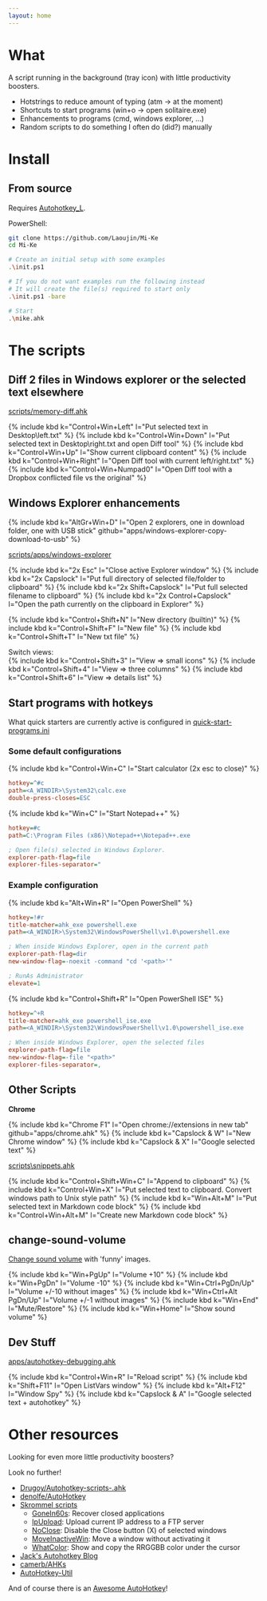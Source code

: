 ```yaml
---
layout: home
---
```


# What

A script running in the background (tray icon) with little productivity boosters.

- Hotstrings to reduce amount of typing (atm -> at the moment)
- Shortcuts to start programs (win+o -> open solitaire.exe)
- Enhancements to programs (cmd, windows explorer, ...)
- Random scripts to do something I often do (did?) manually

# Install

## From source

Requires [Autohotkey_L](https://autohotkey.com/download).

PowerShell:
```bash
git clone https://github.com/Laoujin/Mi-Ke
cd Mi-Ke

# Create an initial setup with some examples
.\init.ps1

# If you do not want examples run the following instead
# It will create the file(s) required to start only
.\init.ps1 -bare

# Start
.\mike.ahk
```


# The scripts


## Diff 2 files in Windows explorer or the selected text elsewhere

[scripts/memory-diff.ahk](https://github.com/Laoujin/Mi-Ke/blob/master/scripts/memory-diff.ahk)

{% include kbd k="Control+Win+Left" l="Put selected text in Desktop\left.txt" %}
{% include kbd k="Control+Win+Down" l="Put selected text in Desktop\right.txt and open Diff tool" %}
{% include kbd k="Control+Win+Up" l="Show current clipboard content" %}
{% include kbd k="Control+Win+Right" l="Open Diff tool with current left/right.txt" %}
{% include kbd k="Control+Win+Numpad0" l="Open Diff tool with a Dropbox conflicted file vs the original" %}


## Windows Explorer enhancements

{% include kbd k="AltGr+Win+D" l="Open 2 explorers, one in download folder, one with USB stick" github="apps/windows-explorer-copy-download-to-usb" %}

[scripts/apps/windows-explorer](https://github.com/Laoujin/Mi-Ke/blob/master/scripts/apps/windows-explorer.ahk)

{% include kbd k="2x Esc" l="Close active Explorer window" %}
{% include kbd k="2x Capslock" l="Put full directory of selected file/folder to clipboard" %}
{% include kbd k="2x Shift+Capslock" l="Put full selected filename to clipboard" %}
{% include kbd k="2x Control+Capslock" l="Open the path currently on the clipboard in Explorer" %}

{% include kbd k="Control+Shift+N" l="New directory (builtin)" %}
{% include kbd k="Control+Shift+F" l="New file" %}
{% include kbd k="Control+Shift+T" l="New txt file" %}

Switch views:  
{% include kbd k="Control+Shift+3" l="View => small icons" %}
{% include kbd k="Control+Shift+4" l="View => three columns" %}
{% include kbd k="Control+Shift+6" l="View => details list" %}


## Start programs with hotkeys

What quick starters are currently active is configured in [quick-start-programs.ini](https://github.com/Laoujin/Mi-Ke/blob/master/quick-start-programs.ini)

### Some default configurations

{% include kbd k="Control+Win+C" l="Start calculator (2x esc to close)" %}
```ini
hotkey=^#c
path=<A_WINDIR>\System32\calc.exe
double-press-closes=ESC
```


{% include kbd k="Win+C" l="Start Notepad++" %}

```ini
hotkey=#c
path=C:\Program Files (x86)\Notepad++\Notepad++.exe

; Open file(s) selected in Windows Explorer.
explorer-path-flag=file
explorer-files-separator="
```

### Example configuration

{% include kbd k="Alt+Win+R" l="Open PowerShell" %}
```ini
hotkey=!#r
title-matcher=ahk_exe powershell.exe
path=<A_WINDIR>\System32\WindowsPowerShell\v1.0\powershell.exe

; When inside Windows Explorer, open in the current path
explorer-path-flag=dir
new-window-flag=-noexit -command "cd '<path>'"

; RunAs Administrator
elevate=1
```

{% include kbd k="Control+Shift+R" l="Open PowerShell ISE" %}

```ini
hotkey=^+R
title-matcher=ahk_exe powershell_ise.exe
path=<A_WINDIR>\System32\WindowsPowerShell\v1.0\powershell_ise.exe

; When inside Windows Explorer, open the selected files
explorer-path-flag=file
new-window-flag=-file "<path>"
explorer-files-separator=,
```


## Other Scripts

**Chrome**

{% include kbd k="Chrome F1" l="Open chrome://extensions in new tab" github="apps/chrome.ahk" %}
{% include kbd k="Capslock & W" l="New Chrome window" %}
{% include kbd k="Capslock & X" l="Google selected text" %}

[scripts\snippets.ahk](https://github.com/Laoujin/Mi-Ke/blob/master/scripts/snippets.ahk)

{% include kbd k="Control+Shift+Win+C" l="Append to clipboard" %}
{% include kbd k="Control+Win+X" l="Put selected text to clipboard. Convert windows path to Unix style path" %}
{% include kbd k="Win+Alt+M" l="Put selected text in Markdown code block" %}
{% include kbd k="Control+Win+Alt+M" l="Create new Markdown code block" %}


## change-sound-volume

[Change sound volume](https://github.com/Laoujin/Mi-Ke/blob/master/scripts/change-sound-volume.ahk) with 'funny' images.  

{% include kbd k="Win+PgUp" l="Volume +10" %}
{% include kbd k="Win+PgDn" l="Volume -10" %}
{% include kbd k="Win+Ctrl+PgDn/Up" l="Volume +/-10 without images" %}
{% include kbd k="Win+Ctrl+Alt PgDn/Up" l="Volume +/-1 without images" %}
{% include kbd k="Win+End" l="Mute/Restore" %}
{% include kbd k="Win+Home" l="Show sound volume" %}


Dev Stuff
---------

[apps/autohotkey-debugging.ahk](https://github.com/Laoujin/Mi-Ke/blob/master/scripts/apps/autohotkey-debugging.ahk)

{% include kbd k="Control+Win+R" l="Reload script" %}
{% include kbd k="Shift+F11" l="Open ListVars window" %}
{% include kbd k="Alt+F12" l="Window Spy" %}
{% include kbd k="Capslock & A" l="Google selected text + autohotkey" %}


# Other resources

Looking for even more little productivity boosters?

Look no further!

- [Drugoy/Autohotkey-scripts-.ahk](https://github.com/Drugoy/Autohotkey-scripts-.ahk)
- [denolfe/AutoHotkey](https://github.com/denolfe/AutoHotkey)
- [Skrommel scripts](http://www.donationcoder.com/Software/Skrommel/index.html)
	- [GoneIn60s](http://www.donationcoder.com/Software/Skrommel/index.html#GoneIn60s): Recover closed applications
	- [IpUpload](http://www.donationcoder.com/Software/Skrommel/index.html#IpUpload): Upload current IP address to a FTP server
	- [NoClose](http://www.donationcoder.com/Software/Skrommel/index.html#NoClose): Disable the Close button (X) of selected windows
	- [MoveInactiveWin](http://www.donationcoder.com/Software/Skrommel/index.html#MoveInactiveWin): Move a window without activating it
	- [WhatColor](http://www.donationcoder.com/Software/Skrommel/index.html#WhatColor): Show and copy the RRGGBB color under the cursor
- [Jack's Autohotkey Blog](http://www.computoredge.com/AutoHotkey/Free_AutoHotkey_Scripts_and_Apps_for_Learning_and_Generating_Ideas.html)
- [camerb/AHKs](https://github.com/camerb/AHKs)
- [AutoHotkey-Util](https://github.com/cocobelgica/AutoHotkey-Util)

And of course there is an [Awesome AutoHotkey](https://github.com/ahkscript/awesome-AutoHotkey)!
